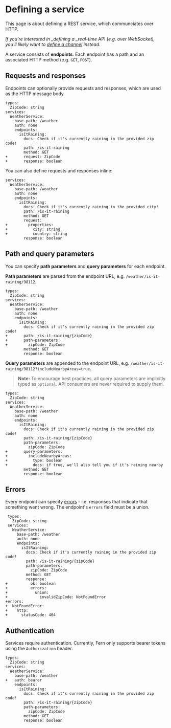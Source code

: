 # Defining a service

This page is about defining a REST service, which communciates over HTTP.

_If you're interested in \_defining a \_real-time_ API (_e.g. over WebSocket), you'll likely want to [define a channel](channels.md) instead._

A service consists of **endpoints**. Each endpoint has a path and an associated HTTP method (e.g. `GET`, `POST`).

## Requests and responses

Endpoints can optionally provide requests and responses, which are used as the HTTP message body.

```diff-yaml diff-highlight
types:
  ZipCode: string
services:
  WeatherService:
    base-path: /weather
    auth: none
    endpoints:
      isItRaining:
        docs: Check if it's currently raining in the provided zip code!
        path: /is-it-raining
        method: GET
+       request: ZipCode
+       response: boolean
```

You can also define requests and responses inline:

```diff-yaml diff-highlight
services:
  WeatherService:
    base-path: /weather
    auth: none
    endpoints:
      isItRaining:
        docs: Check if it's currently raining in the provided city!
        path: /is-it-raining
        method: GET
        request:
+         properties:
+           city: string
+           country: string
        response: boolean
```

## Path and query parameters

You can specify **path parameters** and **query parameters** for each endpoint.

**Path parameters** are parsed from the endpoint URL, e.g. `/weather/is-it-raining/98112`.

```diff-yaml diff-highlight
types:
  ZipCode: string
services:
  WeatherService:
    base-path: /weather
    auth: none
    endpoints:
      isItRaining:
        docs: Check if it's currently raining in the provided zip code!
+       path: /is-it-raining/{zipCode}
+       path-parameters:
+         zipCode: ZipCode
        method: GET
        response: boolean
```

**Query parameters** are appended to the endpoint URL, e.g. `/weather/is-it-raining/98112?includeNearbyAreas=true`.

> **Note:** To encourage best practices, all query parameters are implicitly typed as `optional`. API consumers are never required to supply them.

```diff-yaml diff-highlight
types:
  ZipCode: string
services:
  WeatherService:
    base-path: /weather
    auth: none
    endpoints:
      isItRaining:
        docs: Check if it's currently raining in the provided zip code!
        path: /is-it-raining/{zipCode}
        path-parameters:
          zipCode: ZipCode
+       query-parameters:
+         includeNearbyAreas:
+           type: boolean
+           docs: if true, we'll also tell you if it's raining nearby
        method: GET
        response: boolean
```

## Errors

Every endpoint can specify [errors](errors.md) - i.e. responses that indicate that something went wrong. The endpoint's `errors` field must be a union.

```diff-yaml diff-highlight
 types:
   ZipCode: string
 services:
   WeatherService:
     base-path: /weather
     auth: none
     endpoints:
       isItRaining:
         docs: Check if it's currently raining in the provided zip code!
         path: /is-it-raining/{zipCode}
         path-parameters:
           zipCode: ZipCode
         method: GET
         response:
+          ok: boolean
+          errors:
+            union:
+              invalidZipCode: NotFoundError
+errors:
+  NotFoundError:
+    http:
+      statusCode: 404
```

## Authentication

Services require authentication. Currently, Fern only supports bearer tokens using the `Authorization` header.

```diff-yaml diff-highlight
types:
  ZipCode: string
services:
  WeatherService:
    base-path: /weather
+   auth: bearer
    endpoints:
      isItRaining:
        docs: Check if it's currently raining in the provided zip code!
        path: /is-it-raining/{zipCode}
        path-parameters:
          zipCode: ZipCode
        method: GET
        response: boolean
```
